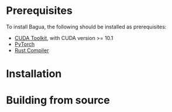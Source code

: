# Prerequisites

To install Bagua, the following should be installed as prerequisites:
* [CUDA Toolkit](https://developer.nvidia.com/cuda-toolkit), with CUDA version >= 10.1
* [PyTorch](https://pytorch.org/get-started/locally/)
* [Rust Compiler](https://www.rust-lang.org/tools/install)

# Installation

# Building from source
